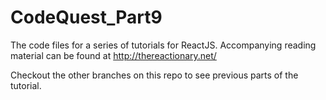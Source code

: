 # CodeQuest_Part9
The code files for a series of tutorials for ReactJS. Accompanying reading material can be found at  http://thereactionary.net/

Checkout the other branches on this repo to see previous parts of the tutorial.
